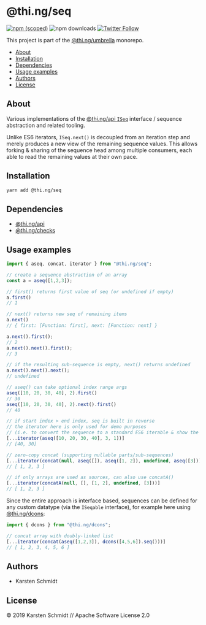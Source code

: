 # @thi.ng/seq

[![npm (scoped)](https://img.shields.io/npm/v/@thi.ng/seq.svg)](https://www.npmjs.com/package/@thi.ng/seq)
![npm downloads](https://img.shields.io/npm/dm/@thi.ng/seq.svg)
[![Twitter Follow](https://img.shields.io/twitter/follow/thing_umbrella.svg?style=flat-square&label=twitter)](https://twitter.com/thing_umbrella)

This project is part of the
[@thi.ng/umbrella](https://github.com/thi-ng/umbrella/) monorepo.

<!-- TOC depthFrom:2 depthTo:3 -->

- [About](#about)
- [Installation](#installation)
- [Dependencies](#dependencies)
- [Usage examples](#usage-examples)
- [Authors](#authors)
- [License](#license)

<!-- /TOC -->

## About

Various implementations of the [@thi.ng/api
`ISeq`](https://github.com/thi-ng/umbrella/tree/develop/packages/api/src/api/seq.ts)
interface / sequence abstraction and related tooling.

Unlike ES6 iterators, `ISeq.next()` is decoupled from an iteration step
and merely produces a new view of the remaining sequence values. This
allows forking & sharing of the sequence head among multiple consumers,
each able to read the remaining values at their own pace.

## Installation

```bash
yarn add @thi.ng/seq
```

## Dependencies

- [@thi.ng/api](https://github.com/thi-ng/umbrella/tree/master/packages/api)
- [@thi.ng/checks](https://github.com/thi-ng/umbrella/tree/master/packages/checks)

## Usage examples

```ts
import { aseq, concat, iterator } from "@thi.ng/seq";

// create a sequence abstraction of an array
const a = aseq([1,2,3]);

// first() returns first value of seq (or undefined if empty)
a.first()
// 1

// next() returns new seq of remaining items
a.next()
// { first: [Function: first], next: [Function: next] }

a.next().first();
// 2
a.next().next().first();
// 3

// if the resulting sub-sequence is empty, next() returns undefined
a.next().next().next();
// undefined

// aseq() can take optional index range args
aseq([10, 20, 30, 40], 2).first()
// 30
aseq([10, 20, 30, 40], 2).next().first()
// 40

// if start index > end index, seq is built in reverse
// the iterator here is only used for demo purposes
// (i.e. to convert the sequence to a standard ES6 iterable & show the result)
[...iterator(aseq([10, 20, 30, 40], 3, 1))]
// [40, 30]

// zero-copy concat (supporting nullable parts/sub-sequences)
[...iterator(concat(null, aseq([]), aseq([1, 2]), undefined, aseq([3])))]
// [ 1, 2, 3 ]

// if only arrays are used as sources, can also use concatA()
[...iterator(concatA(null, [], [1, 2], undefined, [3]))]
// [ 1, 2, 3 ]
```

Since the entire approach is interface based, sequences can be defined
for any custom datatype (via the `ISeqable` interface), for example here
using
[@thi.ng/dcons](https://github.com/thi-ng/umbrella/tree/master/packages/dcons):

```ts
import { dcons } from "@thi.ng/dcons";

// concat array with doubly-linked list
[...iterator(concat(aseq([1,2,3]), dcons([4,5,6]).seq()))]
// [ 1, 2, 3, 4, 5, 6 ]
```

## Authors

- Karsten Schmidt

## License

&copy; 2019 Karsten Schmidt // Apache Software License 2.0
